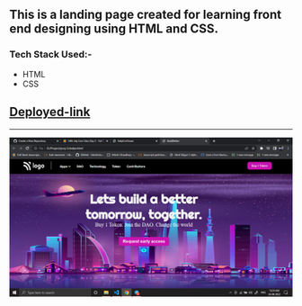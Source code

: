 ## This is a landing page created for learning front end designing using HTML and CSS.

### Tech Stack Used:-
- HTML
- CSS

##  [Deployed-link](https://my-crypto-landing-page.netlify.app/)
---
![Image](img/Screenshot%20(359).png)